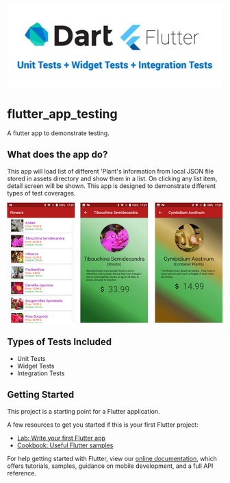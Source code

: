 ![banner](images/img_1.jpg)

# flutter_app_testing

A flutter app to demonstrate testing.

## What does the app do?
This app will load list of different 'Plant's information from local JSON file stored in assets directory and show them in a list. On clicking any list item, detail screen will be shown. This app is designed to demonstrate different types of test coverages. 

![banner](images/img_2.jpg)

## Types of Tests Included

- Unit Tests
- Widget Tests
- Integration Tests

## Getting Started

This project is a starting point for a Flutter application.

A few resources to get you started if this is your first Flutter project:

- [Lab: Write your first Flutter app](https://flutter.dev/docs/get-started/codelab)
- [Cookbook: Useful Flutter samples](https://flutter.dev/docs/cookbook)

For help getting started with Flutter, view our 
[online documentation](https://flutter.dev/docs), which offers tutorials, 
samples, guidance on mobile development, and a full API reference.
